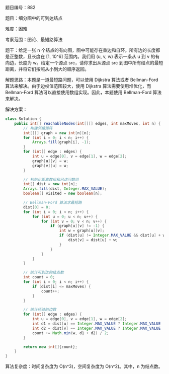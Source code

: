 题目编号：882

题目：细分图中的可到达结点

难度：困难

考察范围：图论、最短路算法

题干：给定一张 n 个结点的有向图，图中可能存在重边和自环。所有边的长度都是正整数，且长度在 [1, 10^6] 范围内。我们用 (u, v, w) 表示一条从 u 到 v 的有向边，长度为 w。给定一个源点 src，请你求出从源点 src 到图中所有结点的最短距离，并将它们按照从小到大的顺序返回。

解题思路：本题是一道最短路问题，可以使用 Dijkstra 算法或者 Bellman-Ford 算法来解决。由于边权值范围较大，使用 Dijkstra 算法需要使用堆优化，而 Bellman-Ford 算法可以直接使用数组实现。因此，本题使用 Bellman-Ford 算法来解决。

解决方案：

```java
class Solution {
    public int[] reachableNodes(int[][] edges, int maxMoves, int n) {
        // 构建邻接矩阵
        int[][] graph = new int[n][n];
        for (int i = 0; i < n; i++) {
            Arrays.fill(graph[i], -1);
        }
        for (int[] edge : edges) {
            int u = edge[0], v = edge[1], w = edge[2];
            graph[u][v] = w;
            graph[v][u] = w;
        }

        // 初始化距离数组和已访问数组
        int[] dist = new int[n];
        Arrays.fill(dist, Integer.MAX_VALUE);
        boolean[] visited = new boolean[n];

        // Bellman-Ford 算法求最短路
        dist[0] = 0;
        for (int i = 0; i < n; i++) {
            for (int u = 0; u < n; u++) {
                for (int v = 0; v < n; v++) {
                    if (graph[u][v] != -1) {
                        int w = graph[u][v];
                        if (dist[u] != Integer.MAX_VALUE && dist[u] + w < dist[v]) {
                            dist[v] = dist[u] + w;
                        }
                    }
                }
            }
        }

        // 统计可到达的结点数
        int count = 0;
        for (int i = 0; i < n; i++) {
            if (dist[i] <= maxMoves) {
                count++;
            }
        }

        // 统计经过的边数
        for (int[] edge : edges) {
            int u = edge[0], v = edge[1], w = edge[2];
            int d1 = dist[u] == Integer.MAX_VALUE ? Integer.MAX_VALUE : dist[u] + maxMoves - dist[v];
            int d2 = dist[v] == Integer.MAX_VALUE ? Integer.MAX_VALUE : dist[v] + maxMoves - dist[u];
            count += Math.min(w, d1 + d2) / 2;
        }

        return new int[]{count};
    }
}
```

算法复杂度：时间复杂度为 O(n^3)，空间复杂度为 O(n^2)。其中，n 为结点数。